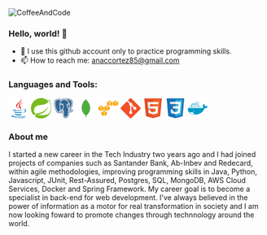 ![CoffeeAndCode](https://i.imgur.com/tDsRQzJ.jpeg)

### Hello, world! 👋
- :notebook: I use this github account only to practice programming skills.
- :mailbox: How to reach me: anaccortez85@gmail.com

<h3 align="left">Languages and Tools:</h3>
<p align="left"> 
<img src="https://github.com/devicons/devicon/blob/master/icons/java/java-original.svg" alt="java" width="40" height="40"/>
<img src="https://github.com/devicons/devicon/blob/master/icons/spring/spring-original.svg" alt="spring" width="40" height="40"/>
<img src="https://github.com/devicons/devicon/blob/master/icons/postgresql/postgresql-plain.svg" alt="postgresql" width="40" height="40"/>
<img src="https://github.com/devicons/devicon/blob/master/icons/mongodb/mongodb-plain.svg" alt="mongodb" width="40" height="40"/>
<img src="https://github.com/devicons/devicon/blob/master/icons/amazonwebservices/amazonwebservices-original.svg" alt="aws" width="40" height="40"/>
<img src="https://github.com/devicons/devicon/blob/master/icons/git/git-original.svg" alt="git" width="40" height="40"/>
<img src="https://github.com/devicons/devicon/blob/master/icons/html5/html5-original.svg" alt="html" width="40" height="40"/>
<img src="https://github.com/devicons/devicon/blob/master/icons/css3/css3-original.svg" alt="css" width="40" height="40"/>
<img src="https://github.com/devicons/devicon/blob/master/icons/docker/docker-plain.svg" alt="docker" width="40" height="40"/>
</p>

### About me
I started a new career in the Tech Industry two years ago and I had joined projects of companies such as Santander Bank, Ab-Inbev and Redecard, within agile methodologies, improving programming skills in Java, Python, Javascript, JUnit, Rest-Assured, Postgres, SQL, MongoDB, AWS Cloud Services, Docker and Spring Framework. 
My career goal is to become a specialist in back-end for web development.
I've always believed in the power of information as a motor for real transformation in society and I am now looking foward to promote changes through technnology around the world.
